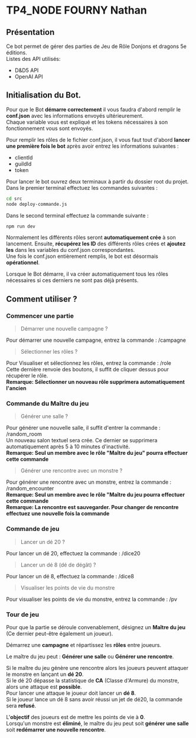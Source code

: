 # TP4_NODE FOURNY Nathan

## Présentation

Ce bot permet de gérer des parties de Jeu de Rôle Donjons et dragons 5e éditions.  
Listes des API utilisés:  
* D&D5 API
* OpenAI API

## Initialisation du Bot.

Pour que le Bot **démarre correctement** il vous faudra d'abord remplir le **conf.json** avec les informations envoyés ultérieurement.  
Chaque variable vous est expliqué et les tokens nécessaires à son fonctionnement vous sont envoyés.  

Pour remplir les rôles de le fichier conf.json, il vous faut tout d'abord **lancer une première fois le bot** après avoir entrez les informations suivantes :
* clientId
* guildId
* token

Pour lancer le bot ouvrez deux terminaux à partir du dossier root du projet.  
Dans le premier terminal effectuez les commandes suivantes :  

```bash
cd src
node deploy-commande.js
```

Dans le second terminal effectuez la commande suivante :  

```bash
npm run dev
```

Normalement les différents rôles seront **automatiquement crée** à son lancement. Ensuite, **récupérez les ID** des différents rôles crées et **ajoutez les** dans les variables
du conf.json correspondantes.  
Une fois le conf.json entièrement remplis, le bot est désormais **opérationnel**.

Lorsque le Bot démarre, il va créer automatiquement tous les rôles nécessaires si ces derniers ne sont pas déjà présents.  

## Comment utiliser ?

### Commencer une partie

> Démarrer une nouvelle campagne ?

Pour démarrer une nouvelle campagne, entrez la commande : /campagne

> Sélectionner les rôles ?

Pour Visualiser et sélectionnez les rôles, entrez la commande : /role  
Cette dernière renvoie des boutons, il suffit de cliquer dessus pour récupérer le rôle.  
**Remarque: Sélectionner un nouveau rôle supprimera automatiquement l'ancien**

### Commande du Maître du jeu

> Générer une salle ?

Pour générer une nouvelle salle, il suffit d'entrer la commande : /random_room  
Un nouveau salon textuel sera crée. Ce dernier se supprimera automatiquement après 5 à 10 minutes d'inactivité.  
**Remarque: Seul un membre avec le rôle "Maître du jeu" pourra effectuer cette commande**

> Générer une rencontre avec un monstre ?

Pour générer une rencontre avec un monstre, entrez la commande : /random_encounter  
**Remarque: Seul un membre avec le rôle "Maître du jeu pourra effectuer cette commande**  
**Remarque: La rencontre est sauvegarder. Pour changer de rencontre effectuez une nouvelle fois la commande**

### Commande de jeu

> Lancer un dé 20 ?

Pour lancer un dé 20, effectuez la commande : /dice20

> Lancer un dé 8 (dé de dégât) ?

Pour lancer un dé 8, effectuez la commande : /dice8

> Visualiser les points de vie du monstre

Pour visualiser les points de vie du monstre, entrez la commande : /pv

### Tour de jeu

Pour que la partie se déroule convenablement, désignez un **Maître du jeu** (Ce dernier peut-être également un joueur).  

Démarrez une **campagne** et répartissez les **rôles** entre joueurs.  

Le maître du jeu peut : **Générer une salle** ou **Générer une rencontre**.  

Si le maître du jeu génère une rencontre alors les joueurs peuvent attaquer le monstre en lançant un **dé 20**.  
Si le dé 20 dépasse la statistique de **CA** (Classe d'Armure) du monstre, alors une attaque est **possible**.  
Pour lancer une attaque le joueur doit lancer un **dé 8**.  
Si le joueur lance un dé 8 sans avoir réussi un jet de dé20, la commande sera **refusé**.  

L'**objectif** des joueurs est de mettre les points de vie à **0**.  
Lorsqu'un monstre est **éliminé**, le maître du jeu peut soit **générer une salle** soit **redémarrer une nouvelle rencontre**.